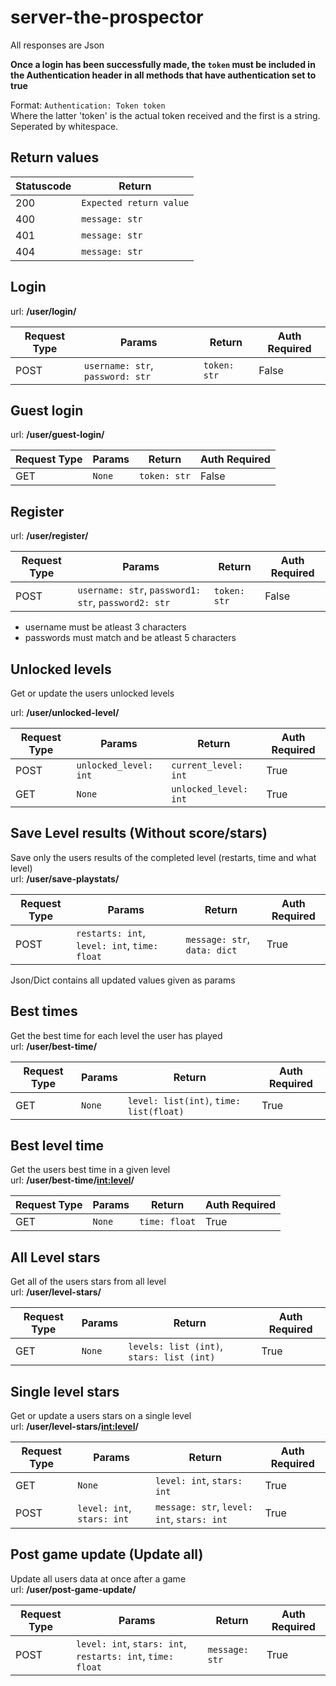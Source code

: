 # server-the-prospector
All responses are Json

**Once a login has been successfully made, the `token` must be included in the Authentication header in all methods that have authentication set to true**

Format: `Authentication: Token token` \
Where the latter 'token' is the actual token received and the first is a string. Seperated by whitespace.

## Return values
| Statuscode | Return |
|----|----|
| 200 | `Expected return value` |
| 400 | `message: str` |
| 401 | `message: str` |
| 404 | `message: str` |

## Login
url: **/user/login/**

| Request Type | Params | Return | Auth Required |
|----|----|----|----|
| POST | `username: str`, `password: str` | `token: str` | False |

## Guest login
url: **/user/guest-login/**

| Request Type | Params | Return | Auth Required |
|----|----|----|----|
| GET | `None`| `token: str` | False |

## Register
url: **/user/register/**

| Request Type | Params | Return | Auth Required |
|----|----|----|----|
| POST | `username: str`, `password1: str`, `password2: str`| `token: str` | False |

- username must be atleast 3 characters
- passwords must match and be atleast 5 characters

## Unlocked levels
Get or update the users unlocked levels

url: **/user/unlocked-level/**

| Request Type | Params | Return | Auth Required |
|----|----|----|----|
| POST | `unlocked_level: int`| `current_level: int` | True |
| GET | `None`| `unlocked_level: int` | True |


## Save Level results (Without score/stars)
Save only the users results of the completed level (restarts, time and what level) \
url: **/user/save-playstats/**

| Request Type | Params | Return | Auth Required |
|----|----|----|----|
| POST | `restarts: int`, `level: int`, `time: float` | `message: str`, `data: dict`| True |

Json/Dict contains all updated values given as params

## Best times
Get the best time for each level the user has played \
url: **/user/best-time/**

| Request Type | Params | Return | Auth Required |
|----|----|----|----|
| GET | `None` |`level: list(int)`, `time: list(float)`| True |

## Best level time
Get the users best time in a  given level \
url: **/user/best-time/<int:level>/**

| Request Type | Params | Return | Auth Required |
|----|----|----|----|
| GET | `None` |`time: float`| True |


## All Level stars
Get all of the users stars from all level\
url: **/user/level-stars/**

| Request Type | Params | Return | Auth Required |
|----|----|----|----|
| GET | `None` |`levels: list (int)`, `stars: list (int)`| True |

## Single level stars
Get or update a users stars on a single level\
url: **/user/level-stars/<int:level>/**

| Request Type | Params | Return | Auth Required |
|----|----|----|----|
| GET | `None` | `level: int`, `stars: int`| True |
| POST | `level: int`, `stars: int` | `message: str`, `level: int`, `stars: int` | True |

## Post game update (Update all)
Update all users data at once after a game\
url: **/user/post-game-update/**

| Request Type | Params | Return | Auth Required |
|----|----|----|----|
| POST | `level: int`, `stars: int`, `restarts: int`, `time: float` | `message: str`| True |
